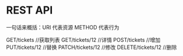 # REST API
一句话来概括：URI 代表资源 METHOD 代表行为

GET/tickets       //获取列表
GET/tickets/12    //详情
POST/tickets      //增加
PUT/tickets/12    //替换
PATCH/tickets/12  //修改
DELETE/tickets/12 //删除